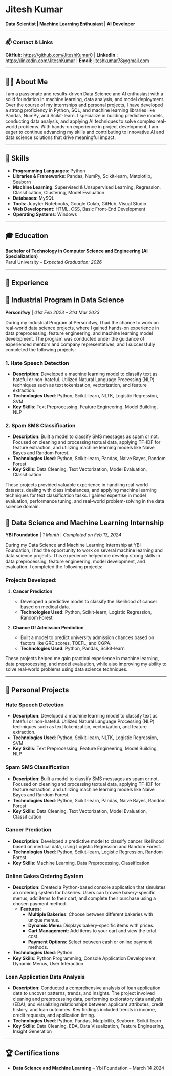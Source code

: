 # Jitesh Kumar  
**Data Scientist | Machine Learning Enthusiast | AI Developer**

---

### 📬 Contact & Links
 **GitHub**: https://github.com/JiteshKumar0  | **LinkedIn** : https://linkedin.com/JiteshKumar  | **Email**: jiteshkumar78@gmail.com

---


## 👨‍💻 About Me

I am a passionate and results-driven Data Science and AI enthusiast with a solid foundation in machine learning, data analysis, and model deployment. Over the course of my internships and personal projects, I have developed a strong proficiency in Python, SQL, and machine learning libraries like Pandas, NumPy, and Scikit-learn. I specialize in building predictive models, conducting data analysis, and applying AI techniques to solve complex real-world problems. With hands-on experience in project development, I am eager to continue advancing my skills and contributing to innovative AI and data science solutions that drive meaningful impact.

---

## 💼 Skills

- **Programming Languages**: Python
- **Libraries & Frameworks**: Pandas, NumPy, Scikit-learn, Matplotlib, Seaborn
- **Machine Learning**: Supervised & Unsupervised Learning, Regression, Classification, Clustering, Model Evaluation
- **Databases**: MySQL
- **Tools**: Jupyter Notebooks, Google Colab, GitHub, Visual Studio
- **Web Development**: HTML, CSS, Basic Front-End Development
- **Operating Systems**: Windows

---

## 🎓 Education

**Bachelor of Technology in Computer Science and Engineering (AI Specialization)**  
Parul University – *Expected Graduation: 2026*  


---

## 💼 Experience

## 💼 **Industrial Program in Data Science**
**Personifwy** | *01st Feb 2023 – 31st Mar 2023*

During my Industrial Program at Personifwy, I had the chance to work on real-world data science projects, where I gained hands-on experience in data preprocessing, feature engineering, and machine learning model development. The program was conducted under the guidance of experienced mentors and company representatives, and I successfully completed the following projects:

### 1. **Hate Speech Detection**
- **Description**: Developed a machine learning model to classify text as hateful or non-hateful. Utilized Natural Language Processing (NLP) techniques such as text tokenization, vectorization, and feature extraction.
- **Technologies Used**: Python, Scikit-learn, NLTK, Logistic Regression, SVM
- **Key Skills**: Text Preprocessing, Feature Engineering, Model Building, NLP

### 2. **Spam SMS Classification**
- **Description**: Built a model to classify SMS messages as spam or not. Focused on cleaning and processing textual data, applying TF-IDF for feature extraction, and utilizing machine learning models like Naive Bayes and Random Forest.
- **Technologies Used**: Python, Scikit-learn, Pandas, Naive Bayes, Random Forest
- **Key Skills**: Data Cleaning, Text Vectorization, Model Evaluation, Classification

These projects provided valuable experience in handling real-world datasets, dealing with class imbalances, and applying machine learning techniques for text classification tasks. I gained expertise in model evaluation, performance tuning, and real-world problem-solving in the data science domain.


## 💼 **Data Science and Machine Learning Internship**
**YBI Foundation** | *1 Month* | *Completed on Feb 13, 2024*

During my Data Science and Machine Learning Internship at YBI Foundation, I had the opportunity to work on several machine learning and data science projects. This experience helped me develop strong skills in data preprocessing, feature engineering, model development, and evaluation. I completed the following projects:

### **Projects Developed**:

1. **Cancer Prediction**  
   - Developed a predictive model to classify the likelihood of cancer based on medical data.
   - **Technologies Used**: Python, Scikit-learn, Logistic Regression, Random Forest

2. **Chance Of Admission Prediction**  
   - Built a model to predict university admission chances based on factors like GRE scores, TOEFL, and CGPA.
   - **Technologies Used**: Python, Pandas, Scikit-learn

These projects helped me gain practical experience in machine learning, data preprocessing, and model evaluation, while also improving my ability to solve real-world problems using data science techniques.



---

## 📂 Personal Projects

### **Hate Speech Detection**
- **Description**: Developed a machine learning model to classify text as hateful or non-hateful. Utilized Natural Language Processing (NLP) techniques such as text tokenization, vectorization, and feature extraction.
- **Technologies Used**: Python, Scikit-learn, NLTK, Logistic Regression, SVM
- **Key Skills**: Text Preprocessing, Feature Engineering, Model Building, NLP

### **Spam SMS Classification**
- **Description**: Built a model to classify SMS messages as spam or not. Focused on cleaning and processing textual data, applying TF-IDF for feature extraction, and utilizing machine learning models like Naive Bayes and Random Forest.
- **Technologies Used**: Python, Scikit-learn, Pandas, Naive Bayes, Random Forest
- **Key Skills**: Data Cleaning, Text Vectorization, Model Evaluation, Classification

### **Cancer Prediction**
- **Description**: Developed a predictive model to classify cancer likelihood based on medical data, using Logistic Regression and Random Forest.
- **Technologies Used**: Python, Scikit-learn, Logistic Regression, Random Forest
- **Key Skills**: Machine Learning, Data Preprocessing, Classification

### **Online Cakes Ordering System**
- **Description**: Created a Python-based console application that simulates an ordering system for bakeries. Users can browse bakery-specific menus, add items to their cart, and complete their purchase using a chosen payment method.
  - **Features**:
    - **Multiple Bakeries**: Choose between different bakeries with unique menus.
    - **Dynamic Menu**: Displays bakery-specific items with prices.
    - **Cart Management**: Add items to your cart and view the total cost.
    - **Payment Options**: Select between cash or online payment methods.
- **Technologies Used**: Python
- **Key Skills**: Python Programming, Console Application Development, Dynamic Menus, User Interaction.

### **Loan Application Data Analysis**  
- **Description**: Conducted a comprehensive analysis of loan application data to uncover patterns, trends, and insights. The project involved cleaning and preprocessing data, performing exploratory data analysis (EDA), and visualizing relationships between applicant attributes, credit history, and loan outcomes. Key findings included trends in income, credit requests, and application timing.  
- **Technologies Used**: Python, Pandas, Matplotlib, Seaborn, Scikit-learn  
- **Key Skills**: Data Cleaning, EDA, Data Visualization, Feature Engineering, Insight Generation  



---

## 🏆 Certifications

- **Data Science and Machine Learning** – Ybi Foundation – March 14 2024
  



